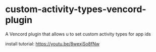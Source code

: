 # custom-activity-types-vencord-plugin
A Vencord plugin that allows u to set custom activity types for app ids

install tutorial: https://youtu.be/8wexjSo8fNw

